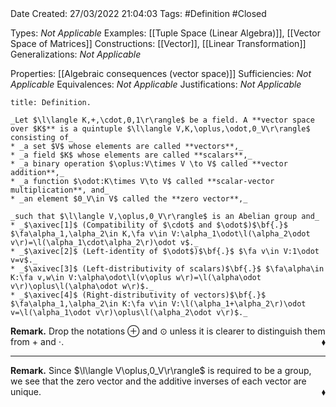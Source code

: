 <br />
<br />

Date Created: 27/03/2022 21:04:03
Tags: #Definition #Closed 

Types: _Not Applicable_
Examples: [[Tuple Space (Linear Algebra)]], [[Vector Space of Matrices]]
Constructions: [[Vector]], [[Linear Transformation]]
Generalizations: _Not Applicable_

Properties: [[Algebraic consequences (vector space)]]
Sufficiencies: _Not Applicable_
Equivalences: _Not Applicable_
Justifications: _Not Applicable_

``` ad-Definition
title: Definition.

_Let $\l\langle K,+,\cdot,0,1\r\rangle$ be a field. A **vector space over $K$** is a quintuple $\l\langle V,K,\oplus,\odot,0_V\r\rangle$ consisting of_
* _a set $V$ whose elements are called **vectors**,_
* _a field $K$ whose elements are called **scalars**,_
* _a binary operation $\oplus:V\times V \to V$ called **vector addition**,_
* _a function $\odot:K\times V\to V$ called **scalar-vector multiplication**, and_
* _an element $0_V\in V$ called the **zero vector**,_

_such that $\l\langle V,\oplus,0_V\r\rangle$ is an Abelian group and_
* _$\axivec[1]$ (Compatibility of $\cdot$ and $\odot$)$\bf{.}$ $\fa\alpha_1,\alpha_2\in K,\fa v\in V:\alpha_1\odot\l(\alpha_2\odot v\r)=\l(\alpha_1\cdot\alpha_2\r)\odot v$._
* _$\axivec[2]$ (Left-identity of $\odot$)$\bf{.}$ $\fa v\in V:1\odot v=v$._
* _$\axivec[3]$ (Left-distributivity of scalars)$\bf{.}$ $\fa\alpha\in K:\fa v,w\in V:\alpha\odot\l(v\oplus w\r)=\l(\alpha\odot v\r)\oplus\l(\alpha\odot w\r)$._
* _$\axivec[4]$ (Right-distributivity of vectors)$\bf{.}$ $\fa\alpha_1,\alpha_2\in K:\fa v\in V:\l(\alpha_1+\alpha_2\r)\odot v=\l(\alpha_1\odot v\r)\oplus\l(\alpha_2\odot v\r)$._

```

**Remark.** Drop the notations $\oplus$ and $\odot$ unless it is clearer to distinguish them from $+$ and $\cdot$.<span style="float:right;">$\blacklozenge$</span>

---

**Remark.** Since $\l\langle V\oplus,0_V\r\rangle$ is required to be a group, we see that the zero vector and the additive inverses of each vector are unique.<span style="float:right;">$\blacklozenge$</span>
